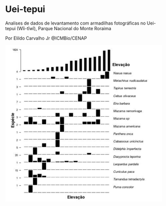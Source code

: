 # Uei-tepui

Analises de dados de levantamento com armadilhas fotográficas no Uei-tepui (Wîi-tîwî), Parque Nacional do Monte Roraima

Por Elildo Carvalho Jr @ICMBio/CENAP

<img src="results/grad_elevacao.jpg" title="uei-tepui" width="500">
